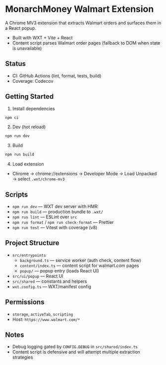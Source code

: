 # MonarchMoney Walmart Extension

A Chrome MV3 extension that extracts Walmart orders and surfaces them in a React popup.

- Built with WXT + Vite + React
- Content script parses Walmart order pages (fallback to DOM when state is unavailable)

## Status

- CI: GitHub Actions (lint, format, tests, build)
- Coverage: Codecov

## Getting Started

1) Install dependencies

```bash
npm ci
```

2) Dev (hot reload)

```bash
npm run dev
```

3) Build

```bash
npm run build
```

4) Load extension

- Chrome → chrome://extensions → Developer Mode → Load Unpacked → select `.wxt/chrome-mv3`

## Scripts

- `npm run dev` — WXT dev server with HMR
- `npm run build` — production bundle to `.wxt/`
- `npm run lint` — ESLint over `src`
- `npm run format` / `npm run check-format` — Prettier
- `npm run test` — Vitest with coverage (v8)

## Project Structure

- `src/entrypoints`
  - `background.ts` — service worker (auth check, content flow)
  - `content/index.ts` — content script for walmart.com pages
  - `popup/` — popup entry (loads React UI)
- `src/ui/popup` — React UI
- `src/shared` — constants and helpers
- `wxt.config.ts` — WXT/manifest config

## Permissions

- `storage`, `activeTab`, `scripting`
- Host: `https://www.walmart.com/*`

## Notes

- Debug logging gated by `CONFIG.DEBUG` in `src/shared/index.ts`
- Content script is defensive and will attempt multiple extraction strategies
